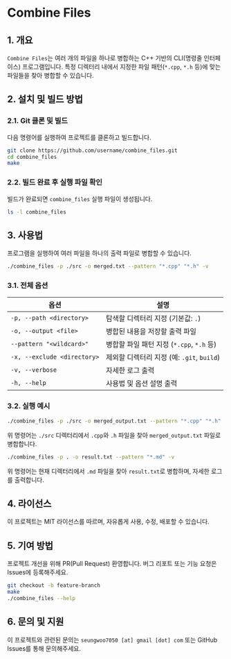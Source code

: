# Combine Files

## 1. 개요

`Combine Files`는 여러 개의 파일을 하나로 병합하는 C++ 기반의 CLI(명령줄 인터페이스) 프로그램입니다. 특정 디렉터리 내에서 지정한 파일 패턴(`*.cpp`, `*.h` 등)에 맞는 파일들을 찾아 병합할 수 있습니다.

## 2. 설치 및 빌드 방법

### 2.1. Git 클론 및 빌드

다음 명령어를 실행하여 프로젝트를 클론하고 빌드합니다.

```bash
git clone https://github.com/username/combine_files.git
cd combine_files
make
```

### 2.2. 빌드 완료 후 실행 파일 확인

빌드가 완료되면 `combine_files` 실행 파일이 생성됩니다.

```bash
ls -l combine_files
```

## 3. 사용법

프로그램을 실행하여 여러 파일을 하나의 출력 파일로 병합할 수 있습니다.

```bash
./combine_files -p ./src -o merged.txt --pattern "*.cpp" "*.h" -v
```

### 3.1. 전체 옵션
| 옵션 | 설명 |
|------|------|
| `-p, --path <directory>` | 탐색할 디렉터리 지정 (기본값: `.`) |
| `-o, --output <file>` | 병합된 내용을 저장할 출력 파일 |
| `--pattern "<wildcard>"` | 병합할 파일 패턴 지정 (`*.cpp`, `*.h` 등) |
| `-x, --exclude <directory>` | 제외할 디렉터리 지정 (예: `.git`, `build`) |
| `-v, --verbose` | 자세한 로그 출력 |
| `-h, --help` | 사용법 및 옵션 설명 출력 |

### 3.2. 실행 예시

```bash
./combine_files -p ./src -o merged_output.txt --pattern "*.cpp" "*.h"
```

위 명령어는 `./src` 디렉터리에서 `.cpp`와 `.h` 파일을 찾아 `merged_output.txt` 파일로 병합합니다.

```bash
./combine_files -p . -o result.txt --pattern "*.md" -v
```

위 명령어는 현재 디렉터리에서 `.md` 파일을 찾아 `result.txt`로 병합하며, 자세한 로그를 출력합니다.

## 4. 라이선스

이 프로젝트는 MIT 라이선스를 따르며, 자유롭게 사용, 수정, 배포할 수 있습니다.

## 5. 기여 방법

프로젝트 개선을 위해 PR(Pull Request) 환영합니다. 버그 리포트 또는 기능 요청은 Issues에 등록해주세요.

```bash
git checkout -b feature-branch
make
./combine_files --help
```

## 6. 문의 및 지원

이 프로젝트와 관련된 문의는 `seungwoo7050 [at] gmail [dot] com` 또는 GitHub Issues를 통해 문의해주세요.
